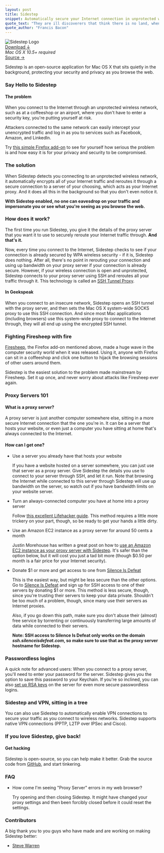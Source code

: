 ```yaml
---
layout: post
title: Sidestep
snippet: Automatically secure your Internet connection in unprotected wireless networks
quote_text: "They are ill discoverers that think there is no land, when they can see nothing but sea."
quote_author: "Francis Bacon"
---
```


<div class="full-pane">
    <div class="stack">
        <img src="{{root_url}}/images/projects/sidestep/logo.png" title="Sidestep Logo" alt="Sidestep Logo">
    </div>
    <div class="stack">
        <div class="stack">
            <div>
                <a href="https://github.com/downloads/chetan51/sidestep/Sidestep.zip" class="button download-button">Download &darr;</a>
            </div>
            <div>
                <em>Mac OS X 10.5+ required</em>
            </div>
        </div>
        <div class="stack">
            <a href="https://github.com/chetan51/sidestep" class="button">Source &rarr;</a>
        </div>
    </div>
</div>

Sidestep is an open-source application for Mac OS X that sits quietly in the background, protecting your security and privacy as you browse the web.

### Say Hello to Sidestep ###

#### The problem ####

When you connect to the Internet through an unprotected wireless network, such as at a coffeeshop or an airport, where you don't have to enter a security key, you're putting yourself at risk.

Attackers connected to the same network can easily intercept your unencrypted traffic and log in as you to services such as Facebook, Amazon, and LinkedIn.

Try [this simple Firefox add-on](http://codebutler.com/firesheep) to see for yourself how serious the problem is and how easy it is for your privacy and security to be compromised.

### The solution ###

When Sidestep detects you connecting to an unprotected wireless network, it automatically encrypts all of your Internet traffic and reroutes it through a secure connection to a server of your choosing, which acts as your Internet proxy. And it does all this in the background so that you don't even notice it.

**With Sidestep enabled, no one can eavesdrop on your traffic and impersonate you or see what you're seeing as you browse the web.**

### How does it work? ###

The first time you run Sidestep, you give it the details of the proxy server that you want it to use to securely reroute your Internet traffic through. **And that's it.**

Now, every time you connect to the Internet, Sidestep checks to see if your connection is already secured by WPA wireless security - if it is, Sidestep does nothing. After all, there's no point in rerouting your connection and using up bandwidth on your proxy server if your connection is already secure. However, if your wireless connection is open and unprotected, Sidestep connects to your proxy server using SSH and reroutes all your traffic through it. This technology is called an [SSH Tunnel Proxy](http://paulstamatiou.com/how-to-surf-securely-with-ssh-tunnel).

#### In Geekspeak ####

When you connect to an insecure network, Sidestep opens an SSH tunnel with the proxy server, and then sets the Mac OS X system-wide SOCKS proxy to use this SSH connection. And since most Mac applications (including browsers) use this system-wide proxy to connect to the Internet through, they will all end up using the encrypted SSH tunnel.

### Fighting Firesheep with fire ###

[Firesheep](http://codebutler.com/firesheep), the Firefox add-on mentioned above, made a huge wave in the computer security world when it was released. Using it, anyone with Firefox can sit in a coffeeshop and click one button to hijack the browsing sessions of other users around them.

Sidestep is the easiest solution to the problem made mainstream by Firesheep. Set it up once, and never worry about attacks like Firesheep ever again.

<h3 id="proxy-servers">Proxy Servers 101</h3>

#### What is a proxy server? ####

A proxy server is just another computer somewhere else, sitting in a more secure Internet connection that the one you're in. It can be a server that hosts your website, or even just a computer you have sitting at home that's always connected to the Internet.

#### How can I get one? #####

*   Use a server you already have that hosts your website

    If you have a website hosted on a server somewhere, you can just use that server as a proxy server. Give Sidestep the details you use to connect to your server through SSH, and let it run. Note that browsing the Internet while connected to this server through Sidestep will use up bandwidth on the server, so watch out if you have bandwidth limits on your website server.

*   Turn an always-connected computer you have at home into a proxy server

    Follow [this excellent Lifehacker guide](http://lifehacker.com/205090/geek-to-live--set-up-a-personal-home-ssh-server). This method requires a little more trickery on your part, though, so be ready to get your hands a little dirty.

*   Use an Amazon EC2 instance as a proxy server for around 50 cents a month

    Justin Morehouse has written a great post on how to [use an Amazon EC2 instance as your proxy server with Sidestep](http://www.stratumsecurity.com/blog/2010/12/03/shearing-firesheep-with-the-cloud/). It's safer than the option below, but it will cost you just a tad bit more (though $0.50 per month is a fair price for your Internet security).

*   Donate $1 or more and get access to one from [Silence Is Defeat](http://silenceisdefeat.com/)

    This is the easiest way, but might be less secure than the other options. Go to [Silence Is Defeat](http://silenceisdefeat.com/) and sign up for SSH access to one of their servers by donating $1 or more. This method is less secure, though, since you're trusting their servers to keep your data private. Shouldn't be too much of a problem, though, since many use their servers as Internet proxies.

    Also, if you go down this path, make sure you don't abuse their (almost) free service by torrenting or continuously transferring large amounts of data while connected to their servers.

    **Note: SSH access to Silence Is Defeat only works on the domain _ssh.silenceisdefeat.com_, so make sure to use that as the proxy server hostname for Sidestep.**

### Passwordless logins ###

A quick note for advanced users: When you connect to a proxy server, you'll need to enter your password for the server. Sidestep gives you the option to save this password to your Keychain. If you're so inclined, you can also [set up RSA keys](http://burnz.wordpress.com/2007/10/17/sshssh2-password-less-authentication/) on the server for even more secure passwordless logins.

### Sidestep and VPN, sitting in a tree ###

You can also use Sidestep to automatically enable VPN connections to secure your traffic as you connect to wireless networks. Sidestep supports native VPN connections (PPTP, L2TP over IPSec and Cisco).

### If you love Sidestep, give back! ###

#### Get hacking ####

Sidestep is open-source, so you can help make it better. Grab the source code from [GitHub](http://github.com/chetan51/sidestep), and start tinkering.

### FAQ ###

*   How come I'm seeing "Proxy Server" errors in my web browser?
    
    Try opening and then closing Sidestep. It might have changed your proxy settings and then been forcibly closed before it could reset the settings.

### Contributors ###

A big thank you to you guys who have made and are working on making Sidestep better:

*   [Steve Warren](https://github.com/usernumber9)
